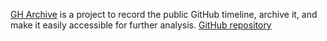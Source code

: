 
[GH Archive](https://www.gharchive.org/)
is a project to record the public GitHub timeline, archive it, and make it easily accessible for further analysis.
[GitHub repository](https://github.com/igrigorik/gharchive.org)

